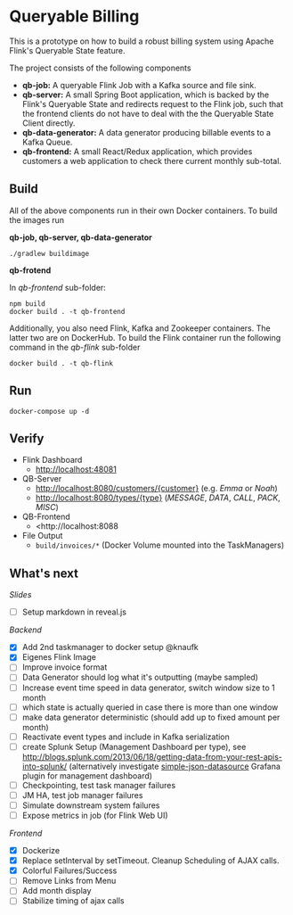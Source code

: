 Queryable Billing
=================

This is a prototype on how to build a robust billing system using Apache Flink's Queryable State feature.

The project consists of the following components

* **qb-job:** A queryable Flink Job with a Kafka source and file sink.
* **qb-server:** A small Spring Boot application, which is backed by the Flink's Queryable State and redirects request to the Flink job, such that the frontend clients do not have to deal with the the Queryable State Client directly.
* **qb-data-generator:** A data generator producing billable events to a Kafka Queue.
* **qb-frontend:** A small React/Redux application, which provides customers a web application to check there current monthly sub-total.

Build
-----
All of the above components run in their own Docker containers. To build the images run

**qb-job, qb-server, qb-data-generator**
```
./gradlew buildimage
```
**qb-frotend**

In *qb-frontend* sub-folder: 
```
npm build
docker build . -t qb-frontend
```
Additionally, you also need Flink, Kafka and Zookeeper containers. The latter two are on DockerHub. To build the Flink container run the following command in the *qb-flink* sub-folder
```
docker build . -t qb-flink
```

Run
---
```
docker-compose up -d
```

Verify
------
* Flink Dashboard 
    - <http://localhost:48081>   
* QB-Server
    - <http://localhost:8080/customers/{customer}> (e.g. *Emma* or *Noah*)
    - <http://localhost:8080/types/{type}> (*MESSAGE*, *DATA*, *CALL*, *PACK*, *MISC*)
* QB-Frontend    
    - <http://localhost:8088
* File Output
    - `build/invoices/*` (Docker Volume mounted into the TaskManagers)


What's next
-----------

*Slides*
- [ ] Setup markdown in reveal.js 

*Backend*
- [x] Add 2nd taskmanager to docker setup @knaufk
- [x] Eigenes Flink Image
- [ ] Improve invoice format
- [ ] Data Generator should log what it's outputting (maybe sampled)
- [ ] Increase event time speed in data generator, switch window size to 1 month
- [ ] which state is actually queried in case there is more than one window
- [ ] make data generator deterministic (should add up to fixed amount per month)
- [ ] Reactivate event types and include in Kafka serialization
- [ ] create Splunk Setup (Management Dashboard per type), see <http://blogs.splunk.com/2013/06/18/getting-data-from-your-rest-apis-into-splunk/> (alternatively investigate [simple-json-datasource](https://github.com/grafana/simple-json-datasource) Grafana plugin for management dashboard)
- [ ] Checkpointing, test task manager failures
- [ ] JM HA, test job manager failures
- [ ] Simulate downstream system failures
- [ ] Expose metrics in job (for Flink Web UI)

*Frontend*
- [x] Dockerize
- [x] Replace setInterval by setTimeout. Cleanup Scheduling of AJAX calls.
- [x] Colorful Failures/Success
- [ ] Remove Links from Menu
- [ ] Add month display
- [ ] Stabilize timing of ajax calls